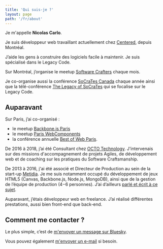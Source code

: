 ```yaml
---
title: 'Qui suis-je ?'
layout: page
path: '/fr/about'
---
```


Je m'appelle **Nicolas Carlo**.

Je suis développeur web travaillant actuellement chez [Centered](https://centered.app), depuis Montréal.

J’aide les gens à construire des logiciels facile à maintenir. Je suis spécialisé dans le Legacy Code.

Sur Montréal, j’organise le meetup [Software Crafters](https://www.meetup.com/fr-FR/Software-Crafters-Montreal/) chaque mois.

Je co-organise aussi la conférence [SoCraTes Canada](https://socrates-ca.github.io/) chaque année ainsi que la télé-conférence [The Legacy of SoCraTes](https://www.crowdcast.io/e/the-legacy-of-socrates) qui se focalise sur le Legacy Code.

## Auparavant

Sur Paris, j’ai co-organisé :

- le meetup [Backbone.js Paris](https://www.meetup.com/backbone-paris/)
- le meetup [Paris WebComponents](https://www.meetup.com/fr-FR/paris-webComponents/)
- la conférence annuelle [Best of Web Paris](https://bestofweb.paris/).

De 2016 à 2018, j’ai été Consultant chez [OCTO Technology](https://www.octo.com/). J'intervenais sur des missions d'accompagnement de projets Agiles, de développement web et de coaching sur les pratiques du Software Craftsmanship.

De 2013 à 2016, j'ai été associé et Directeur de Production au sein de la start-up [Metidia](http://www.metidia.com). Je me suis notamment occupé du développement de jeux HTML5 (Canvas, Backbone.js, Node.js, MongoDB), ainsi que de la gestion de l’équipe de production (4−6 personnes). J’ai d’ailleurs [parlé et écrit à ce sujet](/fr/2016/01/kanban-game-development-trello/).

Auparavant, j’étais développeur web en freelance. J’ai réalisé différentes prestations, aussi bien front-end que back-end.

## Comment me contacter ?

Le plus simple, c’est de <a href="https://bsky.app/profile/nicoespeon.com" target="_blank" rel="noopener noreferrer">m'envoyer un message sur Bluesky</a>.

Vous pouvez également [m'envoyer un e-mail](mailto:nicolascarlo.espeon@gmail.com) si besoin.
